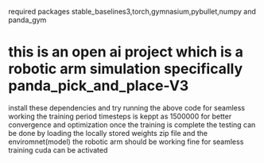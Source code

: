 required packages
stable_baselines3,torch,gymnasium,pybullet,numpy and panda_gym
# this is an open ai project which is a robotic arm simulation specifically panda_pick_and_place-V3
install these dependencies and try running the above code for seamless working 
the training period timesteps is keppt as 1500000 for better convergence and optimization
once the training is complete the testing can be done by loading the locally stored weights zip file and the enviromnet(model)
the robotic arm should be working fine
for seamless training cuda can be activated 
